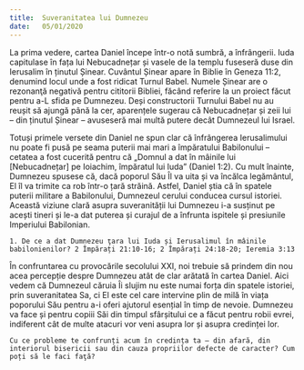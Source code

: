 ```yaml
---
title:  Suveranitatea lui Dumnezeu
date:   05/01/2020
---
```



La prima vedere, cartea Daniel începe într-o notă sumbră, a înfrângerii. Iuda capitulase în fața lui Nebucadnețar și vasele de la templu fuseseră duse din Ierusalim în ținutul Șinear. Cuvântul Șinear apare în Biblie în Geneza 11:2, denumind locul unde a fost ridicat Turnul Babel. Numele Șinear are o rezonanţă negativă pentru cititorii Bibliei, făcând referire la un proiect făcut pentru a-L sfida pe Dumnezeu. Deși constructorii Turnului Babel nu au reușit să ajungă până la cer, aparențele sugerau că Nebucadnețar și zeii lui – din ținutul Șinear – avuseseră mai multă putere decât Dumnezeul lui Israel.

Totuși primele versete din Daniel ne spun clar că înfrângerea Ierusalimului nu poate fi pusă pe seama puterii mai mari a împăratului Babilonului – cetatea a fost cucerită pentru că „Domnul a dat în mâinile lui [Nebucadnețar] pe Ioiachim, împăratul lui Iuda” (Daniel 1:2). Cu mult înainte, Dumnezeu spusese că, dacă poporul Său Îl va uita și va încălca legământul, El îl va trimite ca rob într-o țară străină. Astfel, Daniel știa că în spatele puterii militare a Babilonului, Dumnezeul cerului conducea cursul istoriei. Această viziune clară asupra suveranității lui Dumnezeu i-a susținut pe acești tineri și le-a dat puterea și curajul de a înfrunta ispitele și presiunile Imperiului Babilonian.

`1. De ce a dat Dumnezeu ţara lui Iuda și Ierusalimul în mâinile babilonienilor? 2 Împărați 21:10-16; 2 Împărați 24:18-20; Ieremia 3:13`

În confruntarea cu provocările secolului XXI, noi trebuie să prindem din nou acea percepție despre Dumnezeu atât de clar arătată în cartea Daniel. Aici vedem că Dumnezeul căruia Îi slujim nu este numai forța din spatele istoriei, prin suveranitatea Sa, ci El este cel care intervine plin de milă în viața poporului Său pentru a-i oferi ajutorul esențial în timp de nevoie. Dumnezeu va face și pentru copiii Săi din timpul sfârșitului ce a făcut pentru robii evrei, indiferent cât de multe atacuri vor veni asupra lor și asupra credinței lor.

`Cu ce probleme te confrunți acum în credința ta – din afară, din interiorul bisericii sau din cauza propriilor defecte de caracter? Cum poți să le faci faţă?`
<!--stackedit_data:
eyJoaXN0b3J5IjpbLTE1MzQwMDg3MjldfQ==
-->
